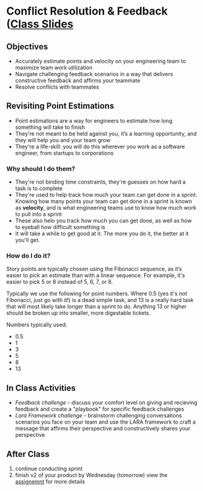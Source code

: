 # Conflict Resolution & Feedback ([Class Slides](https://docs.google.com/presentation/d/1jDmDOus1HOBoKHEIqlkAzCBclV9KVbZD4a4ZrNOiNlc/edit#slide=id.g4fae02da52_0_33)

## Objectives
 - Accurately estimate points and velocity on your engineering team to maximize team work utilization
 - Navigate challenging feedback scenarios in a way that delivers constructive feedback and affirms your teammate
 - Resolve conflicts with teammates

## Revisiting Point Estimations

- Point estimations are a way for engineers to estimate how long something will take to finish
- They're not meant to be held against you, it’s a learning opportunity, and they will help you and your team grow
- They're a life-skill: you will do this wherever you work as a software engineer, from startups to corporations

### Why should I do them?

- They're not binding time constraints, they're guesses on how hard a task is to complete
- They're used to help track how much your team can get done in a sprint. Knowing how many points your team can get done in a sprint is known as **velocity**, and is what engineering teams use to know how much work to pull into a sprint
- These also helo you track how much you can get done, as well as how to eyeball how difficult something is
- It will take a while to get good at it. The more you do it, the better at it you'll get.

### How do I do it?

Story points are typically chosen using the Fibonacci sequence, as it’s easier to pick an estimate than with a linear sequence. For example, it's easier to pick 5 or 8 instead of 5, 6, 7, or 8.

Typically we use the following for point numbers. Where 0.5 (yes it's not Fibonacci, just go with it!) is a dead simple task, and 13 is a really hard task that will most likely take longer than a sprint to do. Anything 13 or higher should be broken up into smaller, more digestable tickets.

Numbers typically used:
- 0.5
- 1
- 3
- 5
- 8
- 13

## In Class Activities

- *Feedback challenge* - discuss your comfort level on giving and recieving feedback and create a "playbook" for specific feedback challenges
- *Lara Framework challenge* - brainstorm challenging conversations scenarios you face on your team and use the LARA framework to craft a message that affirms their perspective and constructively shares your perspective

## After Class

  1. continue conducting sprint
  1. finish v2 of your product by Wednesday (tomorrow) view the [assignemnt](https://github.com/Make-School-Courses/SPD-1.3-Team-Software-Project/blob/master/Assignments/02-product-v-1-2-3.md) for more details

